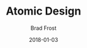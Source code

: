 ---
date: 2018-01-03
title: Atomic Design
author: Brad Frost
link: http://atomicdesign.bradfrost.com/
image: ./images/atomic-design.jpg
description: Atomic Design details all that goes into creating and maintaining robust design systems, allowing you to roll out higher quality, more consistent UIs faster than ever before.

---